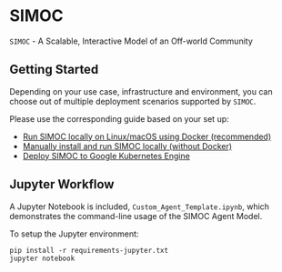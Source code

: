 # SIMOC
`SIMOC` - A Scalable, Interactive Model of an Off-world Community

## Getting Started

Depending on your use case, infrastructure and environment,
you can choose out of multiple deployment scenarios supported by `SIMOC`.

Please use the corresponding guide based on your set up:
- [Run SIMOC locally on Linux/macOS using Docker (recommended)](https://github.com/overthesun/simoc/blob/master/docs/setup.rst)
- [Manually install and run SIMOC locally (without Docker)](https://github.com/overthesun/simoc/blob/master/docs/local-deployment.rst)
- [Deploy SIMOC to Google Kubernetes Engine](https://github.com/overthesun/simoc/blob/master/docs/gcp-deployment.rst)

## Jupyter Workflow

A Jupyter Notebook is included, `Custom_Agent_Template.ipynb`, which
demonstrates the command-line usage of the SIMOC Agent Model.

To setup the Jupyter environment:
```
pip install -r requirements-jupyter.txt
jupyter notebook
```
